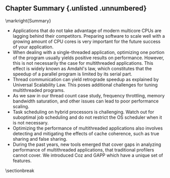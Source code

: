 ## Chapter Summary {.unlisted .unnumbered}

\markright{Summary}

* Applications that do not take advantage of modern multicore CPUs are lagging behind their competitors. Preparing software to scale well with a growing amount of CPU cores is very important for the future success of your application.
* When dealing with a single-threaded application, optimizing one portion of the program usually yields positive results on performance. However, this is not necessarily the case for multithreaded applications. This effect is widely known as Amdahl's law, which constitutes that the speedup of a parallel program is limited by its serial part.
* Thread communication can yield retrograde speedup as explained by Universal Scalability Law. This poses additional challenges for tuning multithreaded programs. 
* As we saw in our thread count case study, frequency throttling, memory bandwidth saturation, and other issues can lead to poor performance scaling.
* Task scheduling on hybrid processors is challenging. Watch out for suboptimal job scheduling and do not restrict the OS scheduler when it is not necessary.
* Optimizing the performance of multithreaded applications also involves detecting and mitigating the effects of cache coherence, such as true sharing and false sharing.
* During the past years, new tools emerged that cover gaps in analyzing performance of multithreaded applications, that traditional profilers cannot cover. We introduced Coz and GAPP which have a unique set of features.

\sectionbreak

